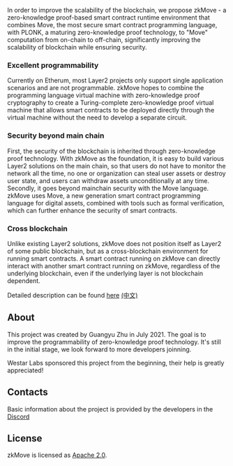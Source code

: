 In order to improve the scalability of the blockchain, we propose zkMove - a zero-knowledge proof-based smart contract runtime environment that combines Move, the most secure smart contract programming language, with PLONK, a maturing zero-knowledge proof technology, to "Move" computation from on-chain to off-chain, significantly improving the scalability of blockchain while ensuring security.

### Excellent programmability

Currently on Etherum, most Layer2 projects only support single application scenarios and are not programmable. zkMove hopes to combine the programming language virtual machine with zero-knowledge proof cryptography to create a Turing-complete zero-knowledge proof virtual machine that allows smart contracts to be deployed directly through the virtual machine without the need to develop a separate circuit.

### Security beyond main chain

First, the security of the blockchain is inherited through zero-knowledge proof technology. With zkMove as the foundation, it is easy to build various Layer2 solutions on the main chain, so that users do not have to monitor the network all the time, no one or organization can steal user assets or destroy user state, and users can withdraw assets unconditionally at any time. Secondly, it goes beyond mainchain security with the Move language. zkMove uses Move, a new generation smart contract programming language for digital assets, combined with tools such as formal verification, which can further enhance the security of smart contracts.

### Cross blockchain

Unlike existing Layer2 solutions, zkMove does not position itself as Layer2 of some public blockchain, but as a cross-blockchain environment for running smart contracts. A smart contract running on zkMove can directly interact with another smart contract running on zkMove, regardless of the underlying blockchain, even if the underlying layer is not blockchain dependent.

Detailed description can be found [here](https://github.com/zkmove/zkmove/blob/master/docs/zkMove_project_description_en.pdf) [(中文)](https://github.com/zkmove/zkmove/blob/master/docs/zkMove_project_description_ch.pdf)

## About

This project was created by Guangyu Zhu in July 2021. The goal is to improve the programmability of zero-knowledge proof technology. It's still in the initial stage, we look forward to more developers joinning.

Westar Labs sponsored this project from the beginning, their help is greatly appreciated!

## Contacts

Basic information about the project is provided by the developers in the [Discord](https://discord.gg/hCTmEkABHn)

## License

zkMove is licensed as [Apache 2.0](./LICENSE).
